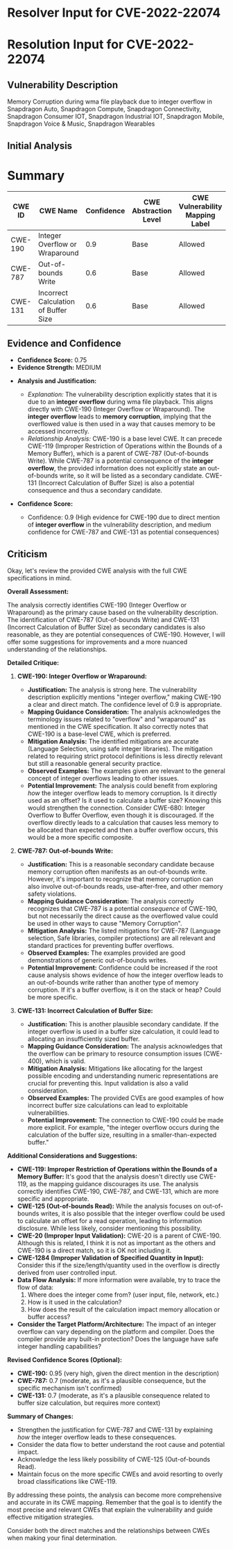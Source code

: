 # Resolver Input for CVE-2022-22074

# Resolution Input for CVE-2022-22074

## Vulnerability Description
Memory Corruption during wma file playback due to integer overflow in Snapdragon Auto, Snapdragon Compute, Snapdragon Connectivity, Snapdragon Consumer IOT, Snapdragon Industrial IOT, Snapdragon Mobile, Snapdragon Voice & Music, Snapdragon Wearables

## Initial Analysis
# Summary
| CWE ID | CWE Name | Confidence | CWE Abstraction Level | CWE Vulnerability Mapping Label | CWE-Vulnerability Mapping Notes |
|---|---|---|---|---|---|
| CWE-190 | Integer Overflow or Wraparound | 0.9 | Base | Allowed | Primary CWE |
| CWE-787 | Out-of-bounds Write | 0.6 | Base | Allowed | Secondary Candidate |
| CWE-131 | Incorrect Calculation of Buffer Size | 0.6 | Base | Allowed | Secondary Candidate |

## Evidence and Confidence

*   **Confidence Score:** 0.75
*   **Evidence Strength:** MEDIUM

- **Analysis and Justification:**  
  - *Explanation:* The vulnerability description explicitly states that it is due to an **integer overflow** during wma file playback. This aligns directly with CWE-190 (Integer Overflow or Wraparound). The **integer overflow** leads to **memory corruption**, implying that the overflowed value is then used in a way that causes memory to be accessed incorrectly.
  - *Relationship Analysis:* CWE-190 is a base level CWE. It can precede CWE-119 (Improper Restriction of Operations within the Bounds of a Memory Buffer), which is a parent of CWE-787 (Out-of-bounds Write). While CWE-787 is a potential consequence of the **integer overflow**, the provided information does not explicitly state an out-of-bounds write, so it will be listed as a secondary candidate. CWE-131 (Incorrect Calculation of Buffer Size) is also a potential consequence and thus a secondary candidate.

- **Confidence Score:**
  - Confidence: 0.9 (High evidence for CWE-190 due to direct mention of **integer overflow** in the vulnerability description, and medium confidence for CWE-787 and CWE-131 as potential consequences)

## Criticism
Okay, let's review the provided CWE analysis with the full CWE specifications in mind.

**Overall Assessment:**

The analysis correctly identifies CWE-190 (Integer Overflow or Wraparound) as the primary cause based on the vulnerability description. The identification of CWE-787 (Out-of-bounds Write) and CWE-131 (Incorrect Calculation of Buffer Size) as secondary candidates is also reasonable, as they are potential consequences of CWE-190. However, I will offer some suggestions for improvements and a more nuanced understanding of the relationships.

**Detailed Critique:**

1.  **CWE-190: Integer Overflow or Wraparound:**
    *   **Justification:** The analysis is strong here. The vulnerability description explicitly mentions "integer overflow," making CWE-190 a clear and direct match. The confidence level of 0.9 is appropriate.
    *   **Mapping Guidance Consideration:** The analysis acknowledges the terminology issues related to "overflow" and "wraparound" as mentioned in the CWE specification. It also correctly notes that CWE-190 is a base-level CWE, which is preferred.
    *   **Mitigation Analysis:** The identified mitigations are accurate (Language Selection, using safe integer libraries).  The mitigation related to requiring strict protocol definitions is less directly relevant but still a reasonable general security practice.
    *   **Observed Examples:** The examples given are relevant to the general concept of integer overflows leading to other issues.
    *   **Potential Improvement:**  The analysis could benefit from exploring *how* the integer overflow leads to memory corruption. Is it directly used as an offset? Is it used to calculate a buffer size? Knowing this would strengthen the connection. Consider CWE-680: Integer Overflow to Buffer Overflow, even though it is discouraged. If the overflow directly leads to a calculation that causes less memory to be allocated than expected and then a buffer overflow occurs, this would be a more specific composite.

2.  **CWE-787: Out-of-bounds Write:**
    *   **Justification:** This is a reasonable secondary candidate because memory corruption often manifests as an out-of-bounds write. However, it's important to recognize that memory corruption can also involve out-of-bounds reads, use-after-free, and other memory safety violations.
    *   **Mapping Guidance Consideration:** The analysis correctly recognizes that CWE-787 is a potential *consequence* of CWE-190, but not necessarily the direct cause as the overflowed value could be used in other ways to cause "Memory Corruption".
    *   **Mitigation Analysis:** The listed mitigations for CWE-787 (Language selection, Safe libraries, compiler protections) are all relevant and standard practices for preventing buffer overflows.
    *   **Observed Examples:** The examples provided are good demonstrations of generic out-of-bounds writes.
    *   **Potential Improvement:** Confidence could be increased if the root cause analysis shows evidence of how the integer overflow leads to an out-of-bounds write rather than another type of memory corruption. If it's a buffer overflow, is it on the stack or heap? Could be more specific.

3.  **CWE-131: Incorrect Calculation of Buffer Size:**
    *   **Justification:** This is another plausible secondary candidate. If the integer overflow is used in a buffer size calculation, it could lead to allocating an insufficiently sized buffer.
    *   **Mapping Guidance Consideration:** The analysis acknowledges that the overflow can be primary to resource consumption issues (CWE-400), which is valid.
    *   **Mitigation Analysis:** Mitigations like allocating for the largest possible encoding and understanding numeric representations are crucial for preventing this. Input validation is also a valid consideration.
    *   **Observed Examples:** The provided CVEs are good examples of how incorrect buffer size calculations can lead to exploitable vulnerabilities.
    *   **Potential Improvement:** The connection to CWE-190 could be made more explicit. For example, "the integer overflow occurs during the calculation of the buffer size, resulting in a smaller-than-expected buffer."

**Additional Considerations and Suggestions:**

*   **CWE-119: Improper Restriction of Operations within the Bounds of a Memory Buffer:** It's good that the analysis doesn't directly use CWE-119, as the mapping guidance discourages its use. The analysis correctly identifies CWE-190, CWE-787, and CWE-131, which are more specific and appropriate.
*   **CWE-125 (Out-of-bounds Read):** While the analysis focuses on out-of-bounds writes, it is also possible that the integer overflow could be used to calculate an offset for a read operation, leading to information disclosure. While less likely, consider mentioning this possibility.
*   **CWE-20 (Improper Input Validation):** CWE-20 is a parent of CWE-190. Although this is related, I think it is not as important as the others and CWE-190 is a direct match, so it is OK not including it.
*   **CWE-1284 (Improper Validation of Specified Quantity in Input):** Consider this if the size/length/quantity used in the overflow is directly derived from user controlled input.
*   **Data Flow Analysis:** If more information were available, try to trace the flow of data:
    1.  Where does the integer come from? (user input, file, network, etc.)
    2.  How is it used in the calculation?
    3.  How does the result of the calculation impact memory allocation or buffer access?
*   **Consider the Target Platform/Architecture:** The impact of an integer overflow can vary depending on the platform and compiler. Does the compiler provide any built-in protection? Does the language have safe integer handling capabilities?

**Revised Confidence Scores (Optional):**

*   **CWE-190:** 0.95 (very high, given the direct mention in the description)
*   **CWE-787:** 0.7 (moderate, as it's a plausible consequence, but the specific mechanism isn't confirmed)
*   **CWE-131:** 0.7 (moderate, as it's a plausible consequence related to buffer size calculation, but requires more context)

**Summary of Changes:**

*   Strengthen the justification for CWE-787 and CWE-131 by explaining *how* the integer overflow leads to these consequences.
*   Consider the data flow to better understand the root cause and potential impact.
*   Acknowledge the less likely possibility of CWE-125 (Out-of-bounds Read).
*   Maintain focus on the more specific CWEs and avoid resorting to overly broad classifications like CWE-119.

By addressing these points, the analysis can become more comprehensive and accurate in its CWE mapping. Remember that the goal is to identify the most precise and relevant CWEs that explain the vulnerability and guide effective mitigation strategies.

Consider both the direct matches and the relationships between CWEs
when making your final determination.
        